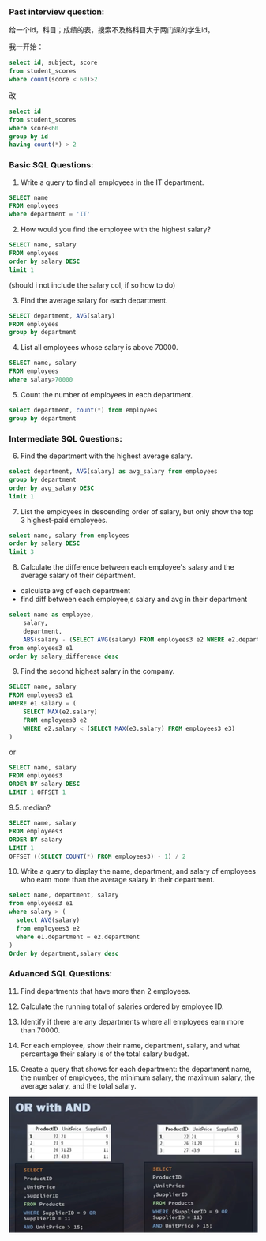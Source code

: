 
### Past interview question:

给一个id，科目；成绩的表，搜索不及格科目大于两门课的学生id。

我一开始：
```sql
select id, subject, score 
from student_scores
where count(score < 60)>2
```

改
```sql
select id
from student_scores
where score<60
group by id
having count(*) > 2

```


### Basic SQL Questions:

1. Write a query to find all employees in the IT department.
```sql
SELECT name
FROM employees
where department = 'IT'
```


2. How would you find the employee with the highest salary?

```sql
SELECT name, salary
FROM employees
order by salary DESC
limit 1
```
(should i not include the salary col, if so how to do)


3. Find the average salary for each department.

```sql
SELECT department, AVG(salary)
FROM employees
group by department
```


4. List all employees whose salary is above 70000.

```sql
SELECT name, salary
FROM employees
where salary>70000
```


5. Count the number of employees in each department.

```sql
select department, count(*) from employees
group by department
```

### Intermediate SQL Questions:

6. Find the department with the highest average salary.

```sql
select department, AVG(salary) as avg_salary from employees
group by department
order by avg_salary DESC
limit 1
```


7. List the employees in descending order of salary, but only show the top 3 highest-paid employees.

```sql
select name, salary from employees
order by salary DESC
limit 3
```


8. Calculate the difference between each employee's salary and the average salary of their department.

- calculate avg of each department
- find diff between each employee;s salary and avg in their department

```sql
select name as employee,
    salary,
    department,
    ABS(salary - (SELECT AVG(salary) FROM employees3 e2 WHERE e2.department = e1.department)) AS salary_difference
from employees3 e1
order by salary_difference desc

```


9. Find the second highest salary in the company.

```sql
SELECT name, salary
FROM employees3 e1
WHERE e1.salary = (
    SELECT MAX(e2.salary)
    FROM employees3 e2
    WHERE e2.salary < (SELECT MAX(e3.salary) FROM employees3 e3)
)

```

or

```sql
SELECT name, salary
FROM employees3
ORDER BY salary DESC
LIMIT 1 OFFSET 1
```


9.5. median?

```sql
SELECT name, salary
FROM employees3
ORDER BY salary
LIMIT 1
OFFSET ((SELECT COUNT(*) FROM employees3) - 1) / 2
```

10. Write a query to display the name, department, and salary of employees who earn more than the average salary in their department.


```sql
select name, department, salary
from employees3 e1
where salary > (
  select AVG(salary) 
  from employees3 e2 
  where e1.department = e2.department
)
Order by department,salary desc
```


### Advanced SQL Questions:

11. Find departments that have more than 2 employees.




12. Calculate the running total of salaries ordered by employee ID.

13. Identify if there are any departments where all employees earn more than 70000.

14. For each employee, show their name, department, salary, and what percentage their salary is of the total salary budget.

15. Create a query that shows for each department: the department name, the number of employees, the minimum salary, the maximum salary, the average salary, and the total salary.



![alt text](image-11.png)

